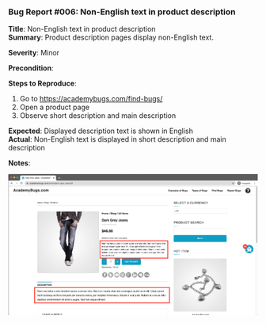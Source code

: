 ### Bug Report #006: Non-English text in product description

**Title**: Non-English text in product description  
**Summary**: Product description pages display non-English text.  

**Severity**: Minor

**Precondition**: 

**Steps to Reproduce**:  
1. Go to https://academybugs.com/find-bugs/
2. Open a product page
3. Observe short description and main description

**Expected**: Displayed description text is shown in English  
**Actual**: Non-English text is displayed in short description and main description

**Notes**: 

![non-english description text](006-non-english-product-description.png)